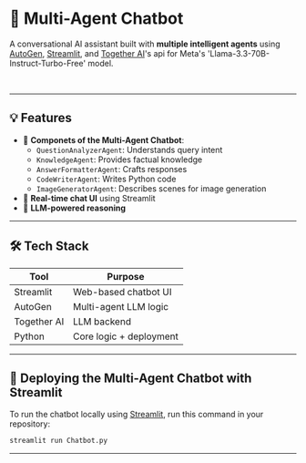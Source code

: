 # 🤖 Multi-Agent Chatbot

A conversational AI assistant built with **multiple intelligent agents** using [AutoGen](https://github.com/microsoft/autogen), [Streamlit](https://streamlit.io), and [Together AI](https://www.together.ai)'s api for Meta's 'Llama-3.3-70B-Instruct-Turbo-Free' model.

<br>


---

## 💡 Features

- 🧠 **Componets of the Multi-Agent Chatbot**:
  - `QuestionAnalyzerAgent`: Understands query intent
  - `KnowledgeAgent`: Provides factual knowledge
  - `AnswerFormatterAgent`: Crafts responses
  - `CodeWriterAgent`: Writes Python code
  - `ImageGeneratorAgent`: Describes scenes for image generation
- 💬 **Real-time chat UI** using Streamlit
- 🤖 **LLM-powered reasoning**

---


## 🛠️ Tech Stack

| Tool       | Purpose                 |
|------------|-------------------------|
| Streamlit  | Web-based chatbot UI    |
| AutoGen    | Multi-agent LLM logic   |
| Together AI| LLM backend             |
| Python     | Core logic + deployment |



---


## 🚀 Deploying the Multi-Agent Chatbot with Streamlit

To run the chatbot locally using [Streamlit](https://streamlit.io/), run this command in your repository:
```bash
streamlit run Chatbot.py
```


---
